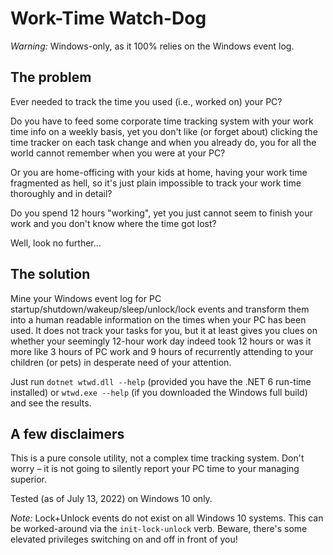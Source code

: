 # Work-Time Watch-Dog

_Warning:_ Windows-only, as it 100% relies on the Windows event log.

## The problem

Ever needed to track the time you used (i.e., worked on) your PC?

Do you have to feed some corporate time tracking system with your work time info on
a weekly basis, yet you don't like (or forget about) clicking the time tracker
on each task change and when you already do, you for all the world cannot remember
when you were at your PC?

Or you are home-officing with your kids at home, having your work time fragmented
as hell, so it's just plain impossible to track your work time thoroughly and in detail?

Do you spend 12 hours "working", yet you just cannot seem to finish your work
and you don't know where the time got lost?

Well, look no further...

## The solution

Mine your Windows event log for PC startup/shutdown/wakeup/sleep/unlock/lock
events and transform them into a human readable information on the times when
your PC has been used. It does not track your tasks for you, but it at least
gives you clues on whether your seemingly 12-hour work day indeed took 12
hours or was it more like 3 hours of PC work and 9 hours of recurrently attending
to your children (or pets) in desperate need of your attention.

Just run `dotnet wtwd.dll --help` (provided you have the .NET 6 run-time installed)
or `wtwd.exe --help` (if you downloaded the Windows full build) and see the results.

## A few disclaimers

This is a pure console utility, not a complex time tracking system. Don't worry
&ndash; it is not going to silently report your PC time to your managing superior.

Tested (as of July 13, 2022) on Windows 10 only.

_Note:_ Lock+Unlock events do not exist on all Windows 10 systems. This can be
worked-around via the `init-lock-unlock` verb. Beware, there's some elevated privileges
switching on and off in front of you!
